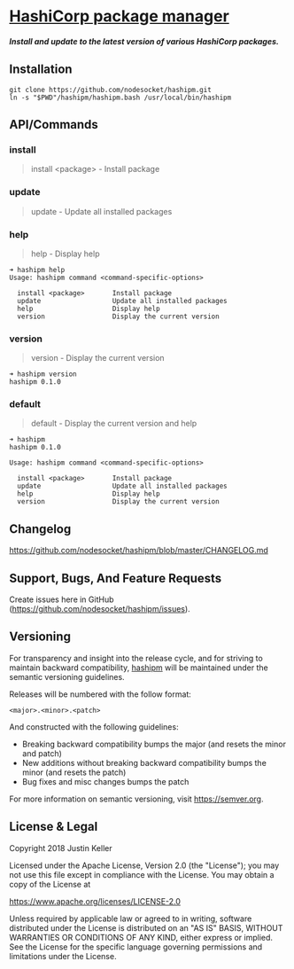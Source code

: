 # [HashiCorp package manager](https://github.com/nodesocket/hashipm)

##### Install and update to the latest version of various HashiCorp packages.

## Installation

```
git clone https://github.com/nodesocket/hashipm.git
ln -s "$PWD"/hashipm/hashipm.bash /usr/local/bin/hashipm
```

## API/Commands

### install

> install \<package\> - Install package

### update

> update - Update all installed packages

### help

> help - Display help

```
➜ hashipm help
Usage: hashipm command <command-specific-options>

  install <package>       Install package
  update                  Update all installed packages
  help                    Display help
  version                 Display the current version

```

### version

> version - Display the current version

```
➜ hashipm version
hashipm 0.1.0
```

### default

> default - Display the current version and help

```
➜ hashipm
hashipm 0.1.0

Usage: hashipm command <command-specific-options>

  install <package>       Install package
  update                  Update all installed packages
  help                    Display help
  version                 Display the current version

```

## Changelog

https://github.com/nodesocket/hashipm/blob/master/CHANGELOG.md

## Support, Bugs, And Feature Requests

Create issues here in GitHub (https://github.com/nodesocket/hashipm/issues).

## Versioning

For transparency and insight into the release cycle, and for striving to maintain backward compatibility, [hashipm](https://github.com/nodesocket/hashipm) will be maintained under the semantic versioning guidelines.

Releases will be numbered with the follow format:

`<major>.<minor>.<patch>`

And constructed with the following guidelines:

+ Breaking backward compatibility bumps the major (and resets the minor and patch)
+ New additions without breaking backward compatibility bumps the minor (and resets the patch)
+ Bug fixes and misc changes bumps the patch

For more information on semantic versioning, visit https://semver.org.

## License & Legal

Copyright 2018 Justin Keller

Licensed under the Apache License, Version 2.0 (the "License");
you may not use this file except in compliance with the License.
You may obtain a copy of the License at

https://www.apache.org/licenses/LICENSE-2.0

Unless required by applicable law or agreed to in writing, software
distributed under the License is distributed on an "AS IS" BASIS,
WITHOUT WARRANTIES OR CONDITIONS OF ANY KIND, either express or implied.
See the License for the specific language governing permissions and
limitations under the License.
